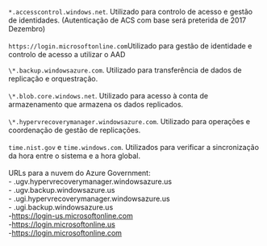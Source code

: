 ``*.accesscontrol.windows.net``. Utilizado para controlo de acesso e gestão de identidades. (Autenticação de ACS com base será preterida de 2017 Dezembro) <br/><br/>
``https://login.microsoftonline.com``Utilizado para gestão de identidade e controlo de acesso a utilizar o AAD

``\*.backup.windowsazure.com``. Utilizado para transferência de dados de replicação e orquestração. <br/><br/> ``\*.blob.core.windows.net``. Utilizado para acesso à conta de armazenamento que armazena os dados replicados.<br/><br/> ``\*.hypervrecoverymanager.windowsazure.com``. Utilizado para operações e coordenação de gestão de replicações.<br/><br/>
``time.nist.gov`` e ``time.windows.com``. Utilizados para verificar a sincronização da hora entre o sistema e a hora global.
<br/><br/>
URLs para a nuvem do Azure Government:<br/>- .ugv.hypervrecoverymanager.windowsazure.us<br/>- .ugv.backup.windowsazure.us<br/>- .ugi.hypervrecoverymanager.windowsazure.us<br/>- .ugi.backup.windowsazure.us<br/>-https://login-us.microsoftonline.com<br/>-https://login.microsoftonline.us<br/>-https://login.microsoftonline.com<br/>

